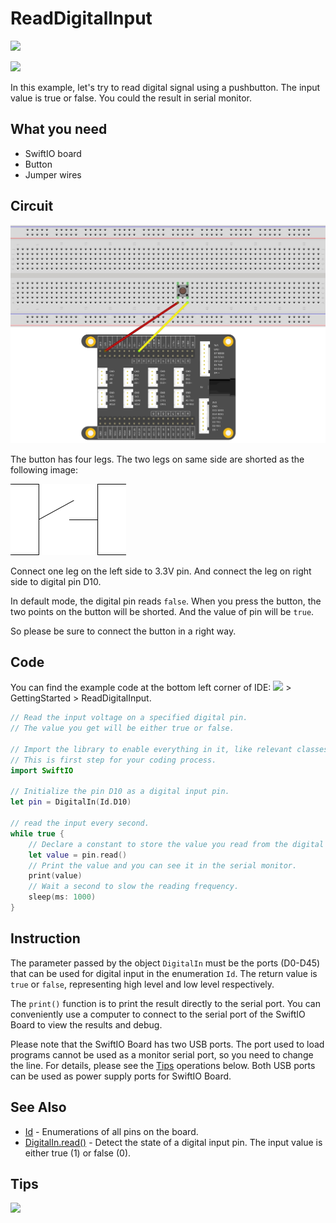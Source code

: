 # ReadDigitalInput

![](https://gblobscdn.gitbook.com/assets%2F-MGOJWkptBbZ3bq0TpEw%2Fsync%2F28482b5134f9b71ba3d12d3b6f5d82d9732d680f.gif?alt=media)

![](https://gblobscdn.gitbook.com/assets%2F-MGOJWkptBbZ3bq0TpEw%2Fsync%2F248974b7412722c96a260a31c8c1dd91cb365749.gif?alt=media)

In this example, let's try to read digital signal using a pushbutton. The input value is true or false. You could the result in serial monitor.

## What you need

* SwiftIO board
* Button
* Jumper wires

## Circuit

![](../../.gitbook/assets/digitalinput.jpg)

The button has four legs. The two legs on same side are shorted as the following image:

![](../../.gitbook/assets/button%20%281%29.png)

Connect one leg on the left side to 3.3V pin. And connect the leg on right side to digital pin D10.

In default mode, the digital pin reads `false`. When you press the button, the two points on the button will be shorted. And the value of pin will be `true`.

So please be sure to connect the button in a right way.

## Code

You can find the example code at the bottom left corner of IDE: ![](../../.gitbook/assets/xnip2020-07-22_16-04-33.jpg) &gt; GettingStarted &gt; ReadDigitalInput.

```swift
// Read the input voltage on a specified digital pin. 
// The value you get will be either true or false.

// Import the library to enable everything in it, like relevant classes and methods. 
// This is first step for your coding process.
import SwiftIO

// Initialize the pin D10 as a digital input pin.
let pin = DigitalIn(Id.D10)

// read the input every second.
while true {
    // Declare a constant to store the value you read from the digital pin.
    let value = pin.read()
    // Print the value and you can see it in the serial monitor.
    print(value)
    // Wait a second to slow the reading frequency.
    sleep(ms: 1000)
}
```

## Instruction <a id="instruction"></a>

The parameter passed by the object `DigitalIn` must be the ports \(D0-D45\) that can be used for digital input in the enumeration `Id`. The return value is `true` or `false`, representing high level and low level respectively.

The `print()` function is to print the result directly to the serial port. You can conveniently use a computer to connect to the serial port of the SwiftIO Board to view the results and debug.

Please note that the SwiftIO Board has two USB ports. The port used to load programs cannot be used as a monitor serial port, so you need to change the line. For details, please see the [Tips](readdigitalinput.md#tips) operations below. Both USB ports can be used as power supply ports for SwiftIO Board.

## See Also <a id="see-also"></a>

* ​[Id](https://swiftioapi.madmachine.io/Enums/Id.html) - Enumerations of all pins on the board.
* ​[DigitalIn.read\(\)](https://swiftioapi.madmachine.io/Classes/DigitalIn.html#/s:7SwiftIO9DigitalInC4readSbyF) - Detect the state of a digital input pin. The input value is either true \(1\) or false \(0\).

## Tips <a id="tips"></a>

![](https://gblobscdn.gitbook.com/assets%2F-MGOJWkptBbZ3bq0TpEw%2Fsync%2Fe4d8c917db768afd4b8a62cd2dae310db00e818f.gif?alt=media)

